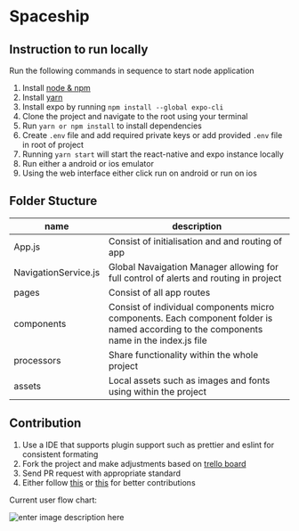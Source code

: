 ﻿# Spaceship


## Instruction to run locally

Run the following commands in sequence to start node application

1. Install [node & npm](https://nodejs.org/en/) 
2. Install [yarn](https://yarnpkg.com/)
3. Install expo by running `npm install --global expo-cli`
4. Clone the project and navigate to the root using your terminal
5. Run `yarn or npm install` to install dependencies
6. Create `.env` file and add required private keys or add provided `.env` file in root of project
7.  Running `yarn start` will start the react-native and expo instance locally
8. Run either a android or ios emulator
9. Using the web interface either click run on android or run on ios

## Folder Stucture

| name | description |
|--|--|
| App.js | Consist of initialisation and and routing of app
| NavigationService.js| Global Navaigation Manager allowing for full control of alerts and routing in project |
| pages | Consist of all app routes
| components | Consist of individual components micro components. Each component folder is named according to the components name in the index.js file |
| processors | Share functionality within the whole project |
| assets | Local assets such as images and fonts using within the project |

## Contribution
1. Use a IDE that supports plugin support such as prettier and eslint for consistent formating
2. Fork the project and make adjustments based on [trello board](https://trello.com/b/4j1MI8X3/spaceshipdev)
3. Send PR request with appropriate standard
4. Either follow [this](https://github.com/firstcontributions/first-contributions) or [this](https://github.com/freeCodeCamp/how-to-contribute-to-open-source) for better contributions


Current user flow chart:

![enter image description here](https://i.imgur.com/2EwKrHR.png)
